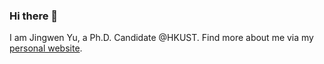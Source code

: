 ### Hi there 👋

I am Jingwen Yu, a Ph.D. Candidate @HKUST. Find more about me via my [personal website](https://jingwenyust.github.io/).

<!--
**jarvisyjw/jarvisyjw** is a ✨ _special_ ✨ repository because its `README.md` (this file) appears on your GitHub profile.

Here are some ideas to get you started:

- 🔭 I’m currently working on ...
- 🌱 I’m currently learning ...
- 👯 I’m looking to collaborate on ...
- 🤔 I’m looking for help with ...
- 💬 Ask me about ...
- 📫 How to reach me: ...
- 😄 Pronouns: ...
- ⚡ Fun fact: ...
-->
